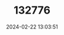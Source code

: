 ---
title: "132776"
category: "Plectropomus oligacanthus"
draft: false
date: 2024-02-22 13:03:51
languages:
  English: ["Blue-lined Coralgrouper", "Blue-lined Coral Trout", "Vermicular Coralgrouper", "Vermiculate Coral Trout", "Highfin Coral Grouper"]
  French: ["Merou-loche Cacatois"]
  Spanish; Castilian: ["Mero Vela"]
---